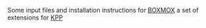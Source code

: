 Some input files and installation instructions for [BOXMOX](https://boxmodeling.meteo.physik.uni-muenchen.de/descriptions/boxmox.html) a set of extensions for [KPP](http://people.cs.vt.edu/~asandu/Software/Kpp/)
